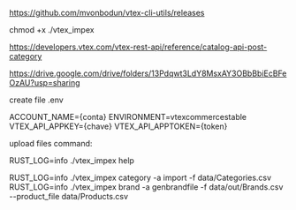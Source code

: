 
<!-- =================================================================================================== -->

https://github.com/mvonbodun/vtex-cli-utils/releases

<!-- =================================================================================================== -->
<!-- Acessar a pasta e dar permições para rodar os comandos -->
chmod +x ./vtex_impex

<!-- =================================================================================================== -->
<!-- Documentação da API -->
https://developers.vtex.com/vtex-rest-api/reference/catalog-api-post-category

<!-- =================================================================================================== -->
<!-- Video e planilhas exemplos -->
https://drive.google.com/drive/folders/13Pdqwt3LdY8MsxAY3OBbBbiEcBFeOzAU?usp=sharing

<!-- =================================================================================================== -->
create file .env 

ACCOUNT_NAME={conta}
ENVIRONMENT=vtexcommercestable
VTEX_API_APPKEY={chave}
VTEX_API_APPTOKEN={token}

<!-- =================================================================================================== -->
<!-- Exemplo de comandos -->
upload files command:

RUST_LOG=info ./vtex_impex help

RUST_LOG=info ./vtex_impex category -a import -f data/Categories.csv
RUST_LOG=info ./vtex_impex brand -a genbrandfile -f data/out/Brands.csv --product_file data/Products.csv